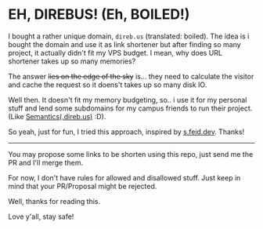 # EH, DIREBUS! (Eh, BOILED!)

I bought a rather unique domain, `direb.us` (translated: boiled). The idea is i
bought the domain and use it as link shortener but after finding so many
project, it actually didn't fit my VPS budget. I mean, why does URL shortener
takes up so many memories?

The answer ~~lies on the edge of the sky~~ is... they need to calculate the
visitor and cache the request so it doens't takes up so many disk IO.

Well then. It doesn't fit my memory budgeting, so.. i use it for my personal
stuff and lend some subdomains for my campus friends to run their project. (Like
[Semantics(.direb.us)](https://semantics.direb.us) :D).

So yeah, just for fun, I tried this approach, inspired by
[s.feid.dev](https://github.com/frontend-id/s.feid.dev). Thanks!

---

You may propose some links to be shorten using this repo, just send me the PR
and I'll merge them.

For now, I don't have rules for allowed and disallowed stuff. Just keep in mind
that your PR/Proposal might be rejected.

Well, thanks for reading this. 

Love y'all, stay safe!